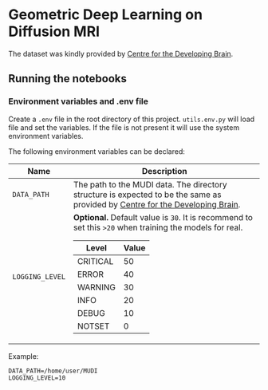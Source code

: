# Geometric Deep Learning on Diffusion MRI

The dataset was kindly provided by [Centre for the Developing Brain](http://cmic.cs.ucl.ac.uk/cdmri20/challenge.html).

## Running the notebooks

### Environment variables and .env file

Create a `.env` file in the root directory of this project.
`utils.env.py` will load file and set the variables.
If the file is not present it will use the system environment variables.

The following environment variables can be declared:

<table>
    <thead>
        <tr>
            <th>Name</th>
            <th>Description</th>
        </tr>
    </thead>
    <tbody>
        <tr>
            <td><code>DATA_PATH</code></td>
            <td>
                The path to the MUDI data. The directory structure is expected to be the same as provided by
                <a href="http://cmic.cs.ucl.ac.uk/cdmri20/challenge.html">Centre for the Developing Brain</a>.
            </td>
        </tr>
        <tr>
            <td><code>LOGGING_LEVEL</code></td>
            <td>
                <b>Optional.</b>
                Default value is <code>30</code>.
                It is recommend to set this <code>&gt;20</code> when training the models for real.
                <table>
                    <thead>
                        <tr>
                            <th>Level</th>
                            <th>Value</th>
                        </tr>
                    </thead>
                    <tbody>
                        <tr>
                            <td>CRITICAL</td>
                            <td>50</td>
                        </tr>
                        <tr>
                            <td>ERROR</td>
                            <td>40</td>
                        </tr>
                        <tr>
                            <td>WARNING</td>
                            <td>30</td>
                        </tr>
                        <tr>
                            <td>INFO</td>
                            <td>20</td>
                        </tr>
                        <tr>
                            <td>DEBUG</td>
                            <td>10</td>
                        </tr>
                        <tr>
                            <td>NOTSET</td>
                            <td>0</td>
                        </tr>
                    </tbody>
                </table>
            </td>
        </tr>
    </tbody>
</table>

Example:

```
DATA_PATH=/home/user/MUDI
LOGGING_LEVEL=10
```
